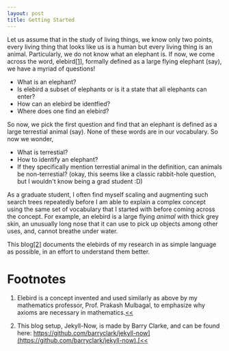 ```yaml
---
layout: post
title: Getting Started
---
```


Let us assume that in the study of living things, we know only two points, every living thing that looks like us is a human but every living thing is an animal. Particularly, we do not know what an elephant is. If now, we come across the word, elebird<span id="a1">[[1]](#f1)</span>, formally defined as a large flying elephant (say), we have a myriad of questions!
- What is an elephant?
- Is elebird a subset of elephants or is it a state that all elephants can enter?
- How can an elebird be identfied?
- Where does one find an elebird?

So now, we pick the first question and find that an elephant is defined as a large terrestial animal (say). None of these words are in our vocabulary. So now we wonder, 
- What is terrestial?
- How to identify an elephant?
- If they specifically mention terrestial animal in the definition, can animals be non-terrestial? (okay, this seems like a classic rabbit-hole question, but I wouldn't know being a grad student :D)

As a graduate student, I often find myself scaling and augmenting such search trees repeatedly before I am able to explain a complex concept using the same set of vocabulary that I started with before coming across the concept. For example, an elebird is a large flying *animal* with thick grey skin, an unusually long nose that it can use to pick up objects among other uses, and, cannot breathe under water.

This blog<span id="a2">[[2]](#f2)</span> documents the elebirds of my research in as simple language as possible, in an effort to understand them better.

Footnotes
=========

1. <span id="f1"></span> Elebird is a concept invented and used similarly as above by my mathematics professor, Prof. Prakash Mulbagal, to emphasize why axioms are necessary in mathematics.[<<](#a1)

2. <span id="f2"></span>This blog setup, Jekyll-Now, is made by Barry Clarke, and can be found here: [https://github.com/barryclark/jekyll-now](https://github.com/barryclark/jekyll-now).[<<](#a2)
